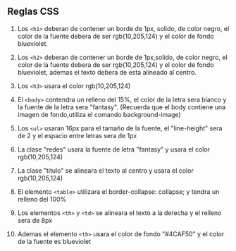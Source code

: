 
## Reglas CSS

1. Los `<h1>` deberan de contener un borde de 1px, solido, de color negro, el color de la fuente debera de ser rgb(10,205,124) y el color de fondo blueviolet.

2. Los `<h2>` deberan de contener un borde de 1px,solido, de color negro, el color de la fuente debera de ser rgb(10,205,124) y el color de fondo blueviolet, ademas el texto debera de esta alineado al centro.

3. Los `<h3>` usara el color rgb(10,205,124)

4. El `<body>` contendra un relleno del 15%, el color de la letra sera blanco y la fuente de la letra sera "fantasy".
(Recuerda que el body contiene una imagen de fondo,utiliza el comando background-image)

5. Los `<ul>` usaran 16px para el tamaño de la fuente, el "line-height" sera de 2 y el espacio entre letras sera de 1px

6. La clase "redes" usara la fuente de letra "fantasy" y usara el color rgb(10,205,124)

7. La clase "titulo" se alineara el texto al centro y usara el color rgb(10,205,124)

8. El elemento `<table>` utilizara el border-collapse: collapse; y tendra un relleno del 100%

9. Los elementos `<th>` y `<td>` se alineara el texto a la derecha y el relleno sera de 8px

10. Ademas el elemento `<th>` usara el color de fondo "#4CAF50" y el color de la fuente es blueviolet
